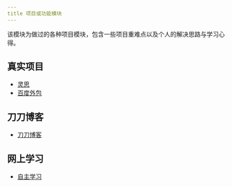 ```yaml
---
title 项目或功能模块
---
```


该模块为做过的各种项目模块，包含一些项目重难点以及个人的解决思路与学习心得。

## 真实项目

- [灵思](/project/lingsi/)
- [百度外包](/project/baidu/)

## 刀刀博客

- [刀刀博客](/project/daodao/)

## 网上学习

- [自主学习](/project/myself/)

